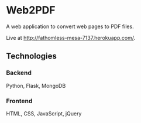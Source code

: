 # Web2PDF

A web application to convert web pages to PDF files.

Live at <a href="http://fathomless-mesa-7137.herokuapp.com/">http://fathomless-mesa-7137.herokuapp.com/</a>.

## Technologies

### Backend

Python, Flask, MongoDB

### Frontend

HTML, CSS, JavaScript, jQuery

